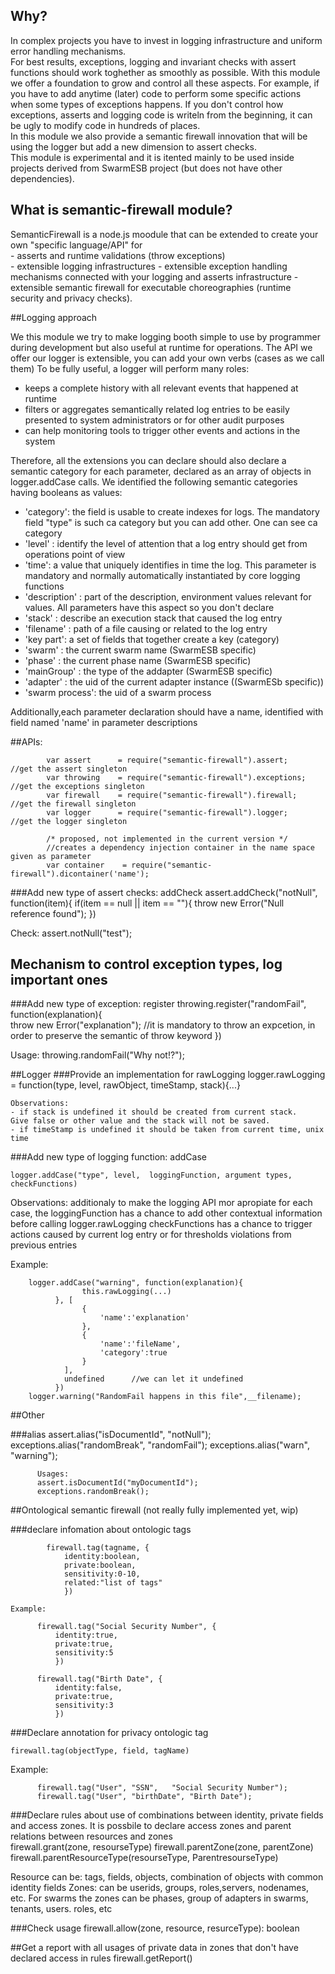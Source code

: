 ## Why?         
     
In complex projects you have to invest in logging infrastructure and uniform error handling mechanisms.  
For best results, exceptions, logging and invariant checks with assert functions should work toghether as smoothly as possible. 
With this module we offer a foundation to grow and control all these aspects. 
For example, if you have to add anytime (later) code to perform some specific actions when some types of exceptions happens. 
If you don't control how exceptions, asserts and logging code is writeln from the beginning, it can be ugly to modify code in hundreds of places.       
In this module we also provide a semantic firewall innovation that will be using the logger but add a new dimension to assert checks.             
This module is experimental and it is itented mainly to be used inside projects derived from SwarmESB project (but does not have other dependencies).


## What is semantic-firewall module?
SemanticFirewall is a node.js moodule that can be extended to create your own "specific language/API" for  
    - asserts and runtime validations (throw exceptions)     
    - extensible logging infrastructures
    - extensible exception handling mechanisms connected with your logging and asserts infrastructure
    - extensible semantic firewall for executable choreographies (runtime security and privacy checks). 
        
        
##Logging approach

We this module we try to make logging booth simple to use by programmer during development but also useful at runtime for operations.
The API we offer our logger is extensible, you can add your own verbs (cases as we call them) 
To be fully useful, a logger will perform many roles:
 - keeps a complete history with all relevant events that happened at runtime
 - filters or aggregates semantically related log entries to be easily presented to system administrators or for other audit purposes
 - can help monitoring tools to trigger other events and actions in the system 
    
Therefore, all the extensions you can declare should also declare a semantic category for each parameter, declared as an array of objects in logger.addCase calls.
   We identified the following semantic categories having booleans as values:
   - 'category': the field is usable to create indexes for logs. The mandatory field "type" is such ca category but you can add other. One can see ca category    
   - 'level' : identify the level of attention that a log entry should get from operations point of view 
   - 'time': a value that uniquely identifies in time the log. This parameter is mandatory and normally automatically instantiated by core logging functions
   - 'description' : part of the description, environment values relevant for values. All parameters have this aspect so you don't declare
   - 'stack' : describe an execution stack that caused the log entry   
   - 'filename' : path of a file causing or related to the log entry
   - 'key part': a set of fields that together create a key (category)  
   - 'swarm'   : the current swarm name (SwarmESB specific)
   - 'phase'   : the current phase name (SwarmESB specific)
   - 'mainGroup'   : the type of the addapter  (SwarmESB specific)
   - 'adapter'     : the uid of the current adapter instance ((SwarmESb specific))
   - 'swarm process': the uid of a swarm process
   
   Additionally,each parameter declaration should have a name, identified with field named 'name' in parameter descriptions 
   
   

##APIs:

            var assert      = require("semantic-firewall").assert;      //get the assert singleton
            var throwing    = require("semantic-firewall").exceptions;  //get the exceptions singleton
            var firewall    = require("semantic-firewall").firewall;    //get the firewall singleton
            var logger      = require("semantic-firewall").logger;      //get the logger singleton
            
            /* proposed, not implemented in the current version */
            //creates a dependency injection container in the name space given as parameter
            var container    = require("semantic-firewall").dicontainer('name'); 


###Add new type of assert checks: addCheck 
            assert.addCheck("notNull", function(item){
              if(item == null || item == ""){
                throw new Error("Null reference found");
            })

  Check:
  assert.notNull("test");


## Mechanism to control exception types, log important ones

###Add new type of exception: register 
            throwing.register("randomFail", function(explanation){      
                throw new Error("explanation"); //it is mandatory to throw an expcetion, in order to preserve the semantic of throw keyword 
            })

  Usage:
  throwing.randomFail("Why not!?");
  

##Logger
###Provide an implementation for rawLogging 
    logger.rawLogging = function(type, level, rawObject, timeStamp, stack){...} 
    
    Observations: 
    - if stack is undefined it should be created from current stack. 
    Give false or other value and the stack will not be saved.
    - if timeStamp is undefined it should be taken from current time, unix time

###Add new type of logging function: addCase
    
    logger.addCase("type", level,  loggingFunction, argument types, checkFunctions) 
    
Observations:
    additionaly to make the logging API mor apropiate for each case,  the loggingFunction has a chance to add other contextual information before calling logger.rawLogging
    checkFunctions  has a chance to trigger actions caused by current log entry or for thresholds violations from previous entries 

Example:

        logger.addCase("warning", function(explanation){
                    this.rawLogging(...)        
              }, [
                    {
                        'name':'explanation'            
                    },
                    {
                        'name':'fileName',
                        'category':true                
                    }
                ], 
                undefined      //we can let it undefined
              })          
        logger.warning("RandomFail happens in this file",__filename);



##Other

###alias
          assert.alias("isDocumentId", "notNull");
          exceptions.alias("randomBreak", "randomFail");
          exceptions.alias("warn", "warning");
            
        
          Usages:
          assert.isDocumentId("myDocumentId");
          exceptions.randomBreak();

##Ontological semantic firewall (not really fully implemented yet, wip)

###declare infomation about ontologic tags 

            firewall.tag(tagname, {
                identity:boolean,
                private:boolean,
                sensitivity:0-10,
                related:"list of tags"
                })

    Example:

          firewall.tag("Social Security Number", {
              identity:true,
              private:true,
              sensitivity:5
              })
            
          firewall.tag("Birth Date", {
              identity:false,
              private:true,
              sensitivity:3
              })
              
###Declare annotation for privacy ontologic tag 

    firewall.tag(objectType, field, tagName)

 Example:
 
          firewall.tag("User", "SSN",   "Social Security Number");
          firewall.tag("User", "birthDate", "Birth Date");
  
###Declare rules about use of combinations between identity, private fields and access zones. It is possbile to declare access zones and parent relations between resources and zones  
          firewall.grant(zone, resourseType)
          firewall.parentZone(zone, parentZone)
          firewall.parentResourceType(resourseType, ParentresourseType)

Resource can be: tags, fields, objects, combination of objects with common identity fields
Zones: can be userids, groups, roles,servers, nodenames, etc. 
  For swarms  the zones can be  phases, group of adapters in swarms, tenants, users. roles, etc 


###Check usage
        firewall.allow(zone, resource, resurceType): boolean

##Get a report with all usages of private data in zones that don't have declared access in rules
          firewall.getReport()
  
  
  

